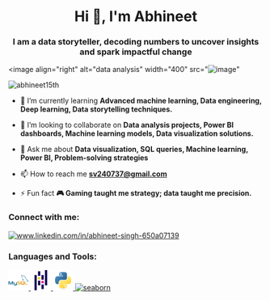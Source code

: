 <h1 align="center">Hi 👋, I'm Abhineet</h1>
<h3 align="center">I am a data storyteller, decoding numbers to uncover insights and spark impactful change</h3>

<image align="right" alt="data analysis" width="400" src="![image](https://github.com/user-attachments/assets/b5c1e798-6f47-4ddf-8a66-19aa5e6090e6)"




<p align="left"> <img src="https://komarev.com/ghpvc/?username=abhineet15th&label=Profile%20views&color=0e75b6&style=flat" alt="abhineet15th" /> </p>

- 🌱 I’m currently learning **Advanced machine learning, Data engineering, Deep learning, Data storytelling techniques.**

- 👯 I’m looking to collaborate on **Data analysis projects, Power BI dashboards, Machine learning models, Data visualization solutions.**

- 💬 Ask me about **Data visualization, SQL queries, Machine learning, Power BI, Problem-solving strategies**

- 📫 How to reach me **sv240737@gmail.com**

- ⚡ Fun fact **🎮 Gaming taught me strategy; data taught me precision.**

<h3 align="left">Connect with me:</h3>
<p align="left">
<a href="https://linkedin.com/in/www.linkedin.com/in/abhineet-singh-650a07139" target="blank"><img align="center" src="https://raw.githubusercontent.com/rahuldkjain/github-profile-readme-generator/master/src/images/icons/Social/linked-in-alt.svg" alt="www.linkedin.com/in/abhineet-singh-650a07139" height="30" width="40" /></a>
</p>

<h3 align="left">Languages and Tools:</h3>
<p align="left"> <a href="https://www.mysql.com/" target="_blank" rel="noreferrer"> <img src="https://raw.githubusercontent.com/devicons/devicon/master/icons/mysql/mysql-original-wordmark.svg" alt="mysql" width="40" height="40"/> </a> <a href="https://pandas.pydata.org/" target="_blank" rel="noreferrer"> <img src="https://raw.githubusercontent.com/devicons/devicon/2ae2a900d2f041da66e950e4d48052658d850630/icons/pandas/pandas-original.svg" alt="pandas" width="40" height="40"/> </a> <a href="https://www.python.org" target="_blank" rel="noreferrer"> <img src="https://raw.githubusercontent.com/devicons/devicon/master/icons/python/python-original.svg" alt="python" width="40" height="40"/> </a> <a href="https://seaborn.pydata.org/" target="_blank" rel="noreferrer"> <img src="https://seaborn.pydata.org/_images/logo-mark-lightbg.svg" alt="seaborn" width="40" height="40"/> </a> </p>

